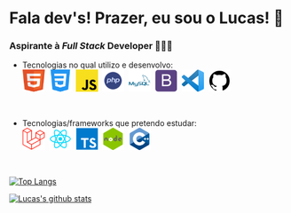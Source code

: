 <!--
### Hi there 👋
**lvidal-gs/lvidal-gs** is a ✨ _special_ ✨ repository because its `README.md` (this file) appears on your GitHub profile.
Here are some ideas to get you started:
- 🔭 I’m currently working on ...
- 🌱 I’m currently learning ...
- 👯 I’m looking to collaborate on ...
- 🤔 I’m looking for help with ...
- 💬 Ask me about ...
- 📫 How to reach me: ...
- 😄 Pronouns: ...
- ⚡ Fun fact: ...
-->

# Fala dev's! Prazer, eu sou o Lucas! 👾

### **Aspirante à _Full Stack_ Developer 👨🏽‍💻** 

- Tecnologias no qual utilizo e desenvolvo: <br>
<code><img src="/imgs/html.png" width="40px" height="40px"></code>&nbsp;
<code><img src="/imgs/css.png" width="40px" height="40px"></code>&nbsp;
<code><img src="/imgs/js.png" width="40px" height="40px"></code>&nbsp;
<code><img src="/imgs/php.png" width="40px" height="40px"></code>&nbsp;
<code><img src="/imgs/mysql.png" width="40px" height="40px"></code>&nbsp;
<code><img src="/imgs/boot.png" width="40px" height="40px"></code>&nbsp;
<code><img src="/imgs/vscode.png" width="40px" height="40px"></code>&nbsp;
<code><img src="/imgs/GitHub.png" width="40px" height="40px"></code>&nbsp;
<br>

- Tecnologias/frameworks que pretendo estudar: <br>
<code><img src="/imgs/Laravel.png" width="40px" height="40px"></code>&nbsp;
<code><img src="/imgs/React.png" width="40px" height="40px"></code>&nbsp;
<code><img src="/imgs/typescript.png" width="40px" height="40px"></code>&nbsp;
<code><img src="/imgs/node.png" width="40px" height="40px"></code>&nbsp;
<code><img src="/imgs/c++.png" width="40px" height="40px"></code>&nbsp;
<br>


[![Top Langs](https://github-readme-stats.vercel.app/api/top-langs/?username=lvidal-gs&layout=compact&theme=material-palenight)](https://github.com/lvidal-gs/github-readme-stats)


[![Lucas's github stats](https://github-readme-stats.vercel.app/api?username=lvidal-gs&theme=material-palenight)](https://github.com/lvidal-gs/github-readme-stats)
